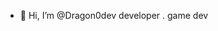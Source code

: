 - 👋 Hi, I’m @Dragon0dev
developer . game dev
<!---
Dragon0dev/Dragon0dev is a ✨ special ✨ repository because its `README.md` (this file) appears on your GitHub profile.
You can click the Preview link to take a look at your changes.
--->
